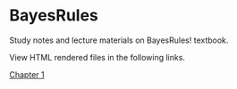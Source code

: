 # BayesRules
Study notes and lecture materials on BayesRules! textbook.

View HTML rendered files in the following links.

<a href="https://htmlpreview.github.io/?https://raw.githubusercontent.com/BayesianStudy/BayesRules/main/BayesRules_Chapter1.html" target="_blank">Chapter 1</a>
